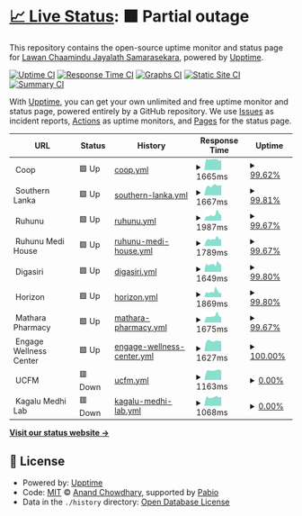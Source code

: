 # [📈 Live Status](https://DARKDRAGON-LK.github.io/ServerMonitor): <!--live status--> **🟧 Partial outage**

This repository contains the open-source uptime monitor and status page for [Lawan Chaamindu Jayalath Samarasekara](lawanchaamindu.live), powered by [Upptime](https://github.com/upptime/upptime).

[![Uptime CI](https://github.com/DARKDRAGON-LK/ServerMonitor/workflows/Uptime%20CI/badge.svg)](https://github.com/DARKDRAGON-LK/ServerMonitor/actions?query=workflow%3A%22Uptime+CI%22)
[![Response Time CI](https://github.com/DARKDRAGON-LK/ServerMonitor/workflows/Response%20Time%20CI/badge.svg)](https://github.com/DARKDRAGON-LK/ServerMonitor/actions?query=workflow%3A%22Response+Time+CI%22)
[![Graphs CI](https://github.com/DARKDRAGON-LK/ServerMonitor/workflows/Graphs%20CI/badge.svg)](https://github.com/DARKDRAGON-LK/ServerMonitor/actions?query=workflow%3A%22Graphs+CI%22)
[![Static Site CI](https://github.com/DARKDRAGON-LK/ServerMonitor/workflows/Static%20Site%20CI/badge.svg)](https://github.com/DARKDRAGON-LK/ServerMonitor/actions?query=workflow%3A%22Static+Site+CI%22)
[![Summary CI](https://github.com/DARKDRAGON-LK/ServerMonitor/workflows/Summary%20CI/badge.svg)](https://github.com/DARKDRAGON-LK/ServerMonitor/actions?query=workflow%3A%22Summary+CI%22)

With [Upptime](https://upptime.js.org), you can get your own unlimited and free uptime monitor and status page, powered entirely by a GitHub repository. We use [Issues](https://github.com/DARKDRAGON-LK/ServerMonitor/issues) as incident reports, [Actions](https://github.com/DARKDRAGON-LK/ServerMonitor/actions) as uptime monitors, and [Pages](https://DARKDRAGON-LK.github.io/ServerMonitor) for the status page.

<!--start: status pages-->
<!-- This summary is generated by Upptime (https://github.com/upptime/upptime) -->
<!-- Do not edit this manually, your changes will be overwritten -->
<!-- prettier-ignore -->
| URL | Status | History | Response Time | Uptime |
| --- | ------ | ------- | ------------- | ------ |
| <img alt="" src="https://icons.duckduckgo.com/ip3/null.ico" height="13"> Coop | 🟩 Up | [coop.yml](https://github.com/DARKDRAGON-LK/ServerMonitor/commits/HEAD/history/coop.yml) | <details><summary><img alt="Response time graph" src="./graphs/coop/response-time-week.png" height="20"> 1665ms</summary><br><a href="https://DARKDRAGON-LK.github.io/ServerMonitor/history/coop"><img alt="Response time 1474" src="https://img.shields.io/endpoint?url=https%3A%2F%2Fraw.githubusercontent.com%2FDARKDRAGON-LK%2FServerMonitor%2FHEAD%2Fapi%2Fcoop%2Fresponse-time.json"></a><br><a href="https://DARKDRAGON-LK.github.io/ServerMonitor/history/coop"><img alt="24-hour response time 1657" src="https://img.shields.io/endpoint?url=https%3A%2F%2Fraw.githubusercontent.com%2FDARKDRAGON-LK%2FServerMonitor%2FHEAD%2Fapi%2Fcoop%2Fresponse-time-day.json"></a><br><a href="https://DARKDRAGON-LK.github.io/ServerMonitor/history/coop"><img alt="7-day response time 1665" src="https://img.shields.io/endpoint?url=https%3A%2F%2Fraw.githubusercontent.com%2FDARKDRAGON-LK%2FServerMonitor%2FHEAD%2Fapi%2Fcoop%2Fresponse-time-week.json"></a><br><a href="https://DARKDRAGON-LK.github.io/ServerMonitor/history/coop"><img alt="30-day response time 1581" src="https://img.shields.io/endpoint?url=https%3A%2F%2Fraw.githubusercontent.com%2FDARKDRAGON-LK%2FServerMonitor%2FHEAD%2Fapi%2Fcoop%2Fresponse-time-month.json"></a><br><a href="https://DARKDRAGON-LK.github.io/ServerMonitor/history/coop"><img alt="1-year response time 1474" src="https://img.shields.io/endpoint?url=https%3A%2F%2Fraw.githubusercontent.com%2FDARKDRAGON-LK%2FServerMonitor%2FHEAD%2Fapi%2Fcoop%2Fresponse-time-year.json"></a></details> | <details><summary><a href="https://DARKDRAGON-LK.github.io/ServerMonitor/history/coop">99.62%</a></summary><a href="https://DARKDRAGON-LK.github.io/ServerMonitor/history/coop"><img alt="All-time uptime 99.86%" src="https://img.shields.io/endpoint?url=https%3A%2F%2Fraw.githubusercontent.com%2FDARKDRAGON-LK%2FServerMonitor%2FHEAD%2Fapi%2Fcoop%2Fuptime.json"></a><br><a href="https://DARKDRAGON-LK.github.io/ServerMonitor/history/coop"><img alt="24-hour uptime 98.70%" src="https://img.shields.io/endpoint?url=https%3A%2F%2Fraw.githubusercontent.com%2FDARKDRAGON-LK%2FServerMonitor%2FHEAD%2Fapi%2Fcoop%2Fuptime-day.json"></a><br><a href="https://DARKDRAGON-LK.github.io/ServerMonitor/history/coop"><img alt="7-day uptime 99.62%" src="https://img.shields.io/endpoint?url=https%3A%2F%2Fraw.githubusercontent.com%2FDARKDRAGON-LK%2FServerMonitor%2FHEAD%2Fapi%2Fcoop%2Fuptime-week.json"></a><br><a href="https://DARKDRAGON-LK.github.io/ServerMonitor/history/coop"><img alt="30-day uptime 99.80%" src="https://img.shields.io/endpoint?url=https%3A%2F%2Fraw.githubusercontent.com%2FDARKDRAGON-LK%2FServerMonitor%2FHEAD%2Fapi%2Fcoop%2Fuptime-month.json"></a><br><a href="https://DARKDRAGON-LK.github.io/ServerMonitor/history/coop"><img alt="1-year uptime 99.86%" src="https://img.shields.io/endpoint?url=https%3A%2F%2Fraw.githubusercontent.com%2FDARKDRAGON-LK%2FServerMonitor%2FHEAD%2Fapi%2Fcoop%2Fuptime-year.json"></a></details>
| <img alt="" src="https://icons.duckduckgo.com/ip3/null.ico" height="13"> Southern Lanka | 🟩 Up | [southern-lanka.yml](https://github.com/DARKDRAGON-LK/ServerMonitor/commits/HEAD/history/southern-lanka.yml) | <details><summary><img alt="Response time graph" src="./graphs/southern-lanka/response-time-week.png" height="20"> 1667ms</summary><br><a href="https://DARKDRAGON-LK.github.io/ServerMonitor/history/southern-lanka"><img alt="Response time 1532" src="https://img.shields.io/endpoint?url=https%3A%2F%2Fraw.githubusercontent.com%2FDARKDRAGON-LK%2FServerMonitor%2FHEAD%2Fapi%2Fsouthern-lanka%2Fresponse-time.json"></a><br><a href="https://DARKDRAGON-LK.github.io/ServerMonitor/history/southern-lanka"><img alt="24-hour response time 1739" src="https://img.shields.io/endpoint?url=https%3A%2F%2Fraw.githubusercontent.com%2FDARKDRAGON-LK%2FServerMonitor%2FHEAD%2Fapi%2Fsouthern-lanka%2Fresponse-time-day.json"></a><br><a href="https://DARKDRAGON-LK.github.io/ServerMonitor/history/southern-lanka"><img alt="7-day response time 1667" src="https://img.shields.io/endpoint?url=https%3A%2F%2Fraw.githubusercontent.com%2FDARKDRAGON-LK%2FServerMonitor%2FHEAD%2Fapi%2Fsouthern-lanka%2Fresponse-time-week.json"></a><br><a href="https://DARKDRAGON-LK.github.io/ServerMonitor/history/southern-lanka"><img alt="30-day response time 1552" src="https://img.shields.io/endpoint?url=https%3A%2F%2Fraw.githubusercontent.com%2FDARKDRAGON-LK%2FServerMonitor%2FHEAD%2Fapi%2Fsouthern-lanka%2Fresponse-time-month.json"></a><br><a href="https://DARKDRAGON-LK.github.io/ServerMonitor/history/southern-lanka"><img alt="1-year response time 1532" src="https://img.shields.io/endpoint?url=https%3A%2F%2Fraw.githubusercontent.com%2FDARKDRAGON-LK%2FServerMonitor%2FHEAD%2Fapi%2Fsouthern-lanka%2Fresponse-time-year.json"></a></details> | <details><summary><a href="https://DARKDRAGON-LK.github.io/ServerMonitor/history/southern-lanka">99.81%</a></summary><a href="https://DARKDRAGON-LK.github.io/ServerMonitor/history/southern-lanka"><img alt="All-time uptime 99.80%" src="https://img.shields.io/endpoint?url=https%3A%2F%2Fraw.githubusercontent.com%2FDARKDRAGON-LK%2FServerMonitor%2FHEAD%2Fapi%2Fsouthern-lanka%2Fuptime.json"></a><br><a href="https://DARKDRAGON-LK.github.io/ServerMonitor/history/southern-lanka"><img alt="24-hour uptime 100.00%" src="https://img.shields.io/endpoint?url=https%3A%2F%2Fraw.githubusercontent.com%2FDARKDRAGON-LK%2FServerMonitor%2FHEAD%2Fapi%2Fsouthern-lanka%2Fuptime-day.json"></a><br><a href="https://DARKDRAGON-LK.github.io/ServerMonitor/history/southern-lanka"><img alt="7-day uptime 99.81%" src="https://img.shields.io/endpoint?url=https%3A%2F%2Fraw.githubusercontent.com%2FDARKDRAGON-LK%2FServerMonitor%2FHEAD%2Fapi%2Fsouthern-lanka%2Fuptime-week.json"></a><br><a href="https://DARKDRAGON-LK.github.io/ServerMonitor/history/southern-lanka"><img alt="30-day uptime 99.90%" src="https://img.shields.io/endpoint?url=https%3A%2F%2Fraw.githubusercontent.com%2FDARKDRAGON-LK%2FServerMonitor%2FHEAD%2Fapi%2Fsouthern-lanka%2Fuptime-month.json"></a><br><a href="https://DARKDRAGON-LK.github.io/ServerMonitor/history/southern-lanka"><img alt="1-year uptime 99.80%" src="https://img.shields.io/endpoint?url=https%3A%2F%2Fraw.githubusercontent.com%2FDARKDRAGON-LK%2FServerMonitor%2FHEAD%2Fapi%2Fsouthern-lanka%2Fuptime-year.json"></a></details>
| <img alt="" src="https://icons.duckduckgo.com/ip3/null.ico" height="13"> Ruhunu | 🟩 Up | [ruhunu.yml](https://github.com/DARKDRAGON-LK/ServerMonitor/commits/HEAD/history/ruhunu.yml) | <details><summary><img alt="Response time graph" src="./graphs/ruhunu/response-time-week.png" height="20"> 1987ms</summary><br><a href="https://DARKDRAGON-LK.github.io/ServerMonitor/history/ruhunu"><img alt="Response time 1655" src="https://img.shields.io/endpoint?url=https%3A%2F%2Fraw.githubusercontent.com%2FDARKDRAGON-LK%2FServerMonitor%2FHEAD%2Fapi%2Fruhunu%2Fresponse-time.json"></a><br><a href="https://DARKDRAGON-LK.github.io/ServerMonitor/history/ruhunu"><img alt="24-hour response time 1722" src="https://img.shields.io/endpoint?url=https%3A%2F%2Fraw.githubusercontent.com%2FDARKDRAGON-LK%2FServerMonitor%2FHEAD%2Fapi%2Fruhunu%2Fresponse-time-day.json"></a><br><a href="https://DARKDRAGON-LK.github.io/ServerMonitor/history/ruhunu"><img alt="7-day response time 1987" src="https://img.shields.io/endpoint?url=https%3A%2F%2Fraw.githubusercontent.com%2FDARKDRAGON-LK%2FServerMonitor%2FHEAD%2Fapi%2Fruhunu%2Fresponse-time-week.json"></a><br><a href="https://DARKDRAGON-LK.github.io/ServerMonitor/history/ruhunu"><img alt="30-day response time 1683" src="https://img.shields.io/endpoint?url=https%3A%2F%2Fraw.githubusercontent.com%2FDARKDRAGON-LK%2FServerMonitor%2FHEAD%2Fapi%2Fruhunu%2Fresponse-time-month.json"></a><br><a href="https://DARKDRAGON-LK.github.io/ServerMonitor/history/ruhunu"><img alt="1-year response time 1655" src="https://img.shields.io/endpoint?url=https%3A%2F%2Fraw.githubusercontent.com%2FDARKDRAGON-LK%2FServerMonitor%2FHEAD%2Fapi%2Fruhunu%2Fresponse-time-year.json"></a></details> | <details><summary><a href="https://DARKDRAGON-LK.github.io/ServerMonitor/history/ruhunu">99.67%</a></summary><a href="https://DARKDRAGON-LK.github.io/ServerMonitor/history/ruhunu"><img alt="All-time uptime 99.89%" src="https://img.shields.io/endpoint?url=https%3A%2F%2Fraw.githubusercontent.com%2FDARKDRAGON-LK%2FServerMonitor%2FHEAD%2Fapi%2Fruhunu%2Fuptime.json"></a><br><a href="https://DARKDRAGON-LK.github.io/ServerMonitor/history/ruhunu"><img alt="24-hour uptime 99.09%" src="https://img.shields.io/endpoint?url=https%3A%2F%2Fraw.githubusercontent.com%2FDARKDRAGON-LK%2FServerMonitor%2FHEAD%2Fapi%2Fruhunu%2Fuptime-day.json"></a><br><a href="https://DARKDRAGON-LK.github.io/ServerMonitor/history/ruhunu"><img alt="7-day uptime 99.67%" src="https://img.shields.io/endpoint?url=https%3A%2F%2Fraw.githubusercontent.com%2FDARKDRAGON-LK%2FServerMonitor%2FHEAD%2Fapi%2Fruhunu%2Fuptime-week.json"></a><br><a href="https://DARKDRAGON-LK.github.io/ServerMonitor/history/ruhunu"><img alt="30-day uptime 99.74%" src="https://img.shields.io/endpoint?url=https%3A%2F%2Fraw.githubusercontent.com%2FDARKDRAGON-LK%2FServerMonitor%2FHEAD%2Fapi%2Fruhunu%2Fuptime-month.json"></a><br><a href="https://DARKDRAGON-LK.github.io/ServerMonitor/history/ruhunu"><img alt="1-year uptime 99.89%" src="https://img.shields.io/endpoint?url=https%3A%2F%2Fraw.githubusercontent.com%2FDARKDRAGON-LK%2FServerMonitor%2FHEAD%2Fapi%2Fruhunu%2Fuptime-year.json"></a></details>
| <img alt="" src="https://icons.duckduckgo.com/ip3/null.ico" height="13"> Ruhunu Medi House | 🟩 Up | [ruhunu-medi-house.yml](https://github.com/DARKDRAGON-LK/ServerMonitor/commits/HEAD/history/ruhunu-medi-house.yml) | <details><summary><img alt="Response time graph" src="./graphs/ruhunu-medi-house/response-time-week.png" height="20"> 1789ms</summary><br><a href="https://DARKDRAGON-LK.github.io/ServerMonitor/history/ruhunu-medi-house"><img alt="Response time 1539" src="https://img.shields.io/endpoint?url=https%3A%2F%2Fraw.githubusercontent.com%2FDARKDRAGON-LK%2FServerMonitor%2FHEAD%2Fapi%2Fruhunu-medi-house%2Fresponse-time.json"></a><br><a href="https://DARKDRAGON-LK.github.io/ServerMonitor/history/ruhunu-medi-house"><img alt="24-hour response time 1766" src="https://img.shields.io/endpoint?url=https%3A%2F%2Fraw.githubusercontent.com%2FDARKDRAGON-LK%2FServerMonitor%2FHEAD%2Fapi%2Fruhunu-medi-house%2Fresponse-time-day.json"></a><br><a href="https://DARKDRAGON-LK.github.io/ServerMonitor/history/ruhunu-medi-house"><img alt="7-day response time 1789" src="https://img.shields.io/endpoint?url=https%3A%2F%2Fraw.githubusercontent.com%2FDARKDRAGON-LK%2FServerMonitor%2FHEAD%2Fapi%2Fruhunu-medi-house%2Fresponse-time-week.json"></a><br><a href="https://DARKDRAGON-LK.github.io/ServerMonitor/history/ruhunu-medi-house"><img alt="30-day response time 1624" src="https://img.shields.io/endpoint?url=https%3A%2F%2Fraw.githubusercontent.com%2FDARKDRAGON-LK%2FServerMonitor%2FHEAD%2Fapi%2Fruhunu-medi-house%2Fresponse-time-month.json"></a><br><a href="https://DARKDRAGON-LK.github.io/ServerMonitor/history/ruhunu-medi-house"><img alt="1-year response time 1539" src="https://img.shields.io/endpoint?url=https%3A%2F%2Fraw.githubusercontent.com%2FDARKDRAGON-LK%2FServerMonitor%2FHEAD%2Fapi%2Fruhunu-medi-house%2Fresponse-time-year.json"></a></details> | <details><summary><a href="https://DARKDRAGON-LK.github.io/ServerMonitor/history/ruhunu-medi-house">99.67%</a></summary><a href="https://DARKDRAGON-LK.github.io/ServerMonitor/history/ruhunu-medi-house"><img alt="All-time uptime 99.91%" src="https://img.shields.io/endpoint?url=https%3A%2F%2Fraw.githubusercontent.com%2FDARKDRAGON-LK%2FServerMonitor%2FHEAD%2Fapi%2Fruhunu-medi-house%2Fuptime.json"></a><br><a href="https://DARKDRAGON-LK.github.io/ServerMonitor/history/ruhunu-medi-house"><img alt="24-hour uptime 99.08%" src="https://img.shields.io/endpoint?url=https%3A%2F%2Fraw.githubusercontent.com%2FDARKDRAGON-LK%2FServerMonitor%2FHEAD%2Fapi%2Fruhunu-medi-house%2Fuptime-day.json"></a><br><a href="https://DARKDRAGON-LK.github.io/ServerMonitor/history/ruhunu-medi-house"><img alt="7-day uptime 99.67%" src="https://img.shields.io/endpoint?url=https%3A%2F%2Fraw.githubusercontent.com%2FDARKDRAGON-LK%2FServerMonitor%2FHEAD%2Fapi%2Fruhunu-medi-house%2Fuptime-week.json"></a><br><a href="https://DARKDRAGON-LK.github.io/ServerMonitor/history/ruhunu-medi-house"><img alt="30-day uptime 99.80%" src="https://img.shields.io/endpoint?url=https%3A%2F%2Fraw.githubusercontent.com%2FDARKDRAGON-LK%2FServerMonitor%2FHEAD%2Fapi%2Fruhunu-medi-house%2Fuptime-month.json"></a><br><a href="https://DARKDRAGON-LK.github.io/ServerMonitor/history/ruhunu-medi-house"><img alt="1-year uptime 99.91%" src="https://img.shields.io/endpoint?url=https%3A%2F%2Fraw.githubusercontent.com%2FDARKDRAGON-LK%2FServerMonitor%2FHEAD%2Fapi%2Fruhunu-medi-house%2Fuptime-year.json"></a></details>
| <img alt="" src="https://icons.duckduckgo.com/ip3/null.ico" height="13"> Digasiri | 🟩 Up | [digasiri.yml](https://github.com/DARKDRAGON-LK/ServerMonitor/commits/HEAD/history/digasiri.yml) | <details><summary><img alt="Response time graph" src="./graphs/digasiri/response-time-week.png" height="20"> 1649ms</summary><br><a href="https://DARKDRAGON-LK.github.io/ServerMonitor/history/digasiri"><img alt="Response time 1517" src="https://img.shields.io/endpoint?url=https%3A%2F%2Fraw.githubusercontent.com%2FDARKDRAGON-LK%2FServerMonitor%2FHEAD%2Fapi%2Fdigasiri%2Fresponse-time.json"></a><br><a href="https://DARKDRAGON-LK.github.io/ServerMonitor/history/digasiri"><img alt="24-hour response time 1461" src="https://img.shields.io/endpoint?url=https%3A%2F%2Fraw.githubusercontent.com%2FDARKDRAGON-LK%2FServerMonitor%2FHEAD%2Fapi%2Fdigasiri%2Fresponse-time-day.json"></a><br><a href="https://DARKDRAGON-LK.github.io/ServerMonitor/history/digasiri"><img alt="7-day response time 1649" src="https://img.shields.io/endpoint?url=https%3A%2F%2Fraw.githubusercontent.com%2FDARKDRAGON-LK%2FServerMonitor%2FHEAD%2Fapi%2Fdigasiri%2Fresponse-time-week.json"></a><br><a href="https://DARKDRAGON-LK.github.io/ServerMonitor/history/digasiri"><img alt="30-day response time 1570" src="https://img.shields.io/endpoint?url=https%3A%2F%2Fraw.githubusercontent.com%2FDARKDRAGON-LK%2FServerMonitor%2FHEAD%2Fapi%2Fdigasiri%2Fresponse-time-month.json"></a><br><a href="https://DARKDRAGON-LK.github.io/ServerMonitor/history/digasiri"><img alt="1-year response time 1517" src="https://img.shields.io/endpoint?url=https%3A%2F%2Fraw.githubusercontent.com%2FDARKDRAGON-LK%2FServerMonitor%2FHEAD%2Fapi%2Fdigasiri%2Fresponse-time-year.json"></a></details> | <details><summary><a href="https://DARKDRAGON-LK.github.io/ServerMonitor/history/digasiri">99.80%</a></summary><a href="https://DARKDRAGON-LK.github.io/ServerMonitor/history/digasiri"><img alt="All-time uptime 99.84%" src="https://img.shields.io/endpoint?url=https%3A%2F%2Fraw.githubusercontent.com%2FDARKDRAGON-LK%2FServerMonitor%2FHEAD%2Fapi%2Fdigasiri%2Fuptime.json"></a><br><a href="https://DARKDRAGON-LK.github.io/ServerMonitor/history/digasiri"><img alt="24-hour uptime 100.00%" src="https://img.shields.io/endpoint?url=https%3A%2F%2Fraw.githubusercontent.com%2FDARKDRAGON-LK%2FServerMonitor%2FHEAD%2Fapi%2Fdigasiri%2Fuptime-day.json"></a><br><a href="https://DARKDRAGON-LK.github.io/ServerMonitor/history/digasiri"><img alt="7-day uptime 99.80%" src="https://img.shields.io/endpoint?url=https%3A%2F%2Fraw.githubusercontent.com%2FDARKDRAGON-LK%2FServerMonitor%2FHEAD%2Fapi%2Fdigasiri%2Fuptime-week.json"></a><br><a href="https://DARKDRAGON-LK.github.io/ServerMonitor/history/digasiri"><img alt="30-day uptime 99.90%" src="https://img.shields.io/endpoint?url=https%3A%2F%2Fraw.githubusercontent.com%2FDARKDRAGON-LK%2FServerMonitor%2FHEAD%2Fapi%2Fdigasiri%2Fuptime-month.json"></a><br><a href="https://DARKDRAGON-LK.github.io/ServerMonitor/history/digasiri"><img alt="1-year uptime 99.84%" src="https://img.shields.io/endpoint?url=https%3A%2F%2Fraw.githubusercontent.com%2FDARKDRAGON-LK%2FServerMonitor%2FHEAD%2Fapi%2Fdigasiri%2Fuptime-year.json"></a></details>
| <img alt="" src="https://icons.duckduckgo.com/ip3/null.ico" height="13"> Horizon | 🟩 Up | [horizon.yml](https://github.com/DARKDRAGON-LK/ServerMonitor/commits/HEAD/history/horizon.yml) | <details><summary><img alt="Response time graph" src="./graphs/horizon/response-time-week.png" height="20"> 1869ms</summary><br><a href="https://DARKDRAGON-LK.github.io/ServerMonitor/history/horizon"><img alt="Response time 1468" src="https://img.shields.io/endpoint?url=https%3A%2F%2Fraw.githubusercontent.com%2FDARKDRAGON-LK%2FServerMonitor%2FHEAD%2Fapi%2Fhorizon%2Fresponse-time.json"></a><br><a href="https://DARKDRAGON-LK.github.io/ServerMonitor/history/horizon"><img alt="24-hour response time 1510" src="https://img.shields.io/endpoint?url=https%3A%2F%2Fraw.githubusercontent.com%2FDARKDRAGON-LK%2FServerMonitor%2FHEAD%2Fapi%2Fhorizon%2Fresponse-time-day.json"></a><br><a href="https://DARKDRAGON-LK.github.io/ServerMonitor/history/horizon"><img alt="7-day response time 1869" src="https://img.shields.io/endpoint?url=https%3A%2F%2Fraw.githubusercontent.com%2FDARKDRAGON-LK%2FServerMonitor%2FHEAD%2Fapi%2Fhorizon%2Fresponse-time-week.json"></a><br><a href="https://DARKDRAGON-LK.github.io/ServerMonitor/history/horizon"><img alt="30-day response time 1642" src="https://img.shields.io/endpoint?url=https%3A%2F%2Fraw.githubusercontent.com%2FDARKDRAGON-LK%2FServerMonitor%2FHEAD%2Fapi%2Fhorizon%2Fresponse-time-month.json"></a><br><a href="https://DARKDRAGON-LK.github.io/ServerMonitor/history/horizon"><img alt="1-year response time 1468" src="https://img.shields.io/endpoint?url=https%3A%2F%2Fraw.githubusercontent.com%2FDARKDRAGON-LK%2FServerMonitor%2FHEAD%2Fapi%2Fhorizon%2Fresponse-time-year.json"></a></details> | <details><summary><a href="https://DARKDRAGON-LK.github.io/ServerMonitor/history/horizon">99.80%</a></summary><a href="https://DARKDRAGON-LK.github.io/ServerMonitor/history/horizon"><img alt="All-time uptime 99.85%" src="https://img.shields.io/endpoint?url=https%3A%2F%2Fraw.githubusercontent.com%2FDARKDRAGON-LK%2FServerMonitor%2FHEAD%2Fapi%2Fhorizon%2Fuptime.json"></a><br><a href="https://DARKDRAGON-LK.github.io/ServerMonitor/history/horizon"><img alt="24-hour uptime 100.00%" src="https://img.shields.io/endpoint?url=https%3A%2F%2Fraw.githubusercontent.com%2FDARKDRAGON-LK%2FServerMonitor%2FHEAD%2Fapi%2Fhorizon%2Fuptime-day.json"></a><br><a href="https://DARKDRAGON-LK.github.io/ServerMonitor/history/horizon"><img alt="7-day uptime 99.80%" src="https://img.shields.io/endpoint?url=https%3A%2F%2Fraw.githubusercontent.com%2FDARKDRAGON-LK%2FServerMonitor%2FHEAD%2Fapi%2Fhorizon%2Fuptime-week.json"></a><br><a href="https://DARKDRAGON-LK.github.io/ServerMonitor/history/horizon"><img alt="30-day uptime 99.90%" src="https://img.shields.io/endpoint?url=https%3A%2F%2Fraw.githubusercontent.com%2FDARKDRAGON-LK%2FServerMonitor%2FHEAD%2Fapi%2Fhorizon%2Fuptime-month.json"></a><br><a href="https://DARKDRAGON-LK.github.io/ServerMonitor/history/horizon"><img alt="1-year uptime 99.85%" src="https://img.shields.io/endpoint?url=https%3A%2F%2Fraw.githubusercontent.com%2FDARKDRAGON-LK%2FServerMonitor%2FHEAD%2Fapi%2Fhorizon%2Fuptime-year.json"></a></details>
| <img alt="" src="https://icons.duckduckgo.com/ip3/null.ico" height="13"> Mathara Pharmacy | 🟩 Up | [mathara-pharmacy.yml](https://github.com/DARKDRAGON-LK/ServerMonitor/commits/HEAD/history/mathara-pharmacy.yml) | <details><summary><img alt="Response time graph" src="./graphs/mathara-pharmacy/response-time-week.png" height="20"> 1675ms</summary><br><a href="https://DARKDRAGON-LK.github.io/ServerMonitor/history/mathara-pharmacy"><img alt="Response time 1524" src="https://img.shields.io/endpoint?url=https%3A%2F%2Fraw.githubusercontent.com%2FDARKDRAGON-LK%2FServerMonitor%2FHEAD%2Fapi%2Fmathara-pharmacy%2Fresponse-time.json"></a><br><a href="https://DARKDRAGON-LK.github.io/ServerMonitor/history/mathara-pharmacy"><img alt="24-hour response time 1534" src="https://img.shields.io/endpoint?url=https%3A%2F%2Fraw.githubusercontent.com%2FDARKDRAGON-LK%2FServerMonitor%2FHEAD%2Fapi%2Fmathara-pharmacy%2Fresponse-time-day.json"></a><br><a href="https://DARKDRAGON-LK.github.io/ServerMonitor/history/mathara-pharmacy"><img alt="7-day response time 1675" src="https://img.shields.io/endpoint?url=https%3A%2F%2Fraw.githubusercontent.com%2FDARKDRAGON-LK%2FServerMonitor%2FHEAD%2Fapi%2Fmathara-pharmacy%2Fresponse-time-week.json"></a><br><a href="https://DARKDRAGON-LK.github.io/ServerMonitor/history/mathara-pharmacy"><img alt="30-day response time 1719" src="https://img.shields.io/endpoint?url=https%3A%2F%2Fraw.githubusercontent.com%2FDARKDRAGON-LK%2FServerMonitor%2FHEAD%2Fapi%2Fmathara-pharmacy%2Fresponse-time-month.json"></a><br><a href="https://DARKDRAGON-LK.github.io/ServerMonitor/history/mathara-pharmacy"><img alt="1-year response time 1524" src="https://img.shields.io/endpoint?url=https%3A%2F%2Fraw.githubusercontent.com%2FDARKDRAGON-LK%2FServerMonitor%2FHEAD%2Fapi%2Fmathara-pharmacy%2Fresponse-time-year.json"></a></details> | <details><summary><a href="https://DARKDRAGON-LK.github.io/ServerMonitor/history/mathara-pharmacy">99.67%</a></summary><a href="https://DARKDRAGON-LK.github.io/ServerMonitor/history/mathara-pharmacy"><img alt="All-time uptime 99.90%" src="https://img.shields.io/endpoint?url=https%3A%2F%2Fraw.githubusercontent.com%2FDARKDRAGON-LK%2FServerMonitor%2FHEAD%2Fapi%2Fmathara-pharmacy%2Fuptime.json"></a><br><a href="https://DARKDRAGON-LK.github.io/ServerMonitor/history/mathara-pharmacy"><img alt="24-hour uptime 99.08%" src="https://img.shields.io/endpoint?url=https%3A%2F%2Fraw.githubusercontent.com%2FDARKDRAGON-LK%2FServerMonitor%2FHEAD%2Fapi%2Fmathara-pharmacy%2Fuptime-day.json"></a><br><a href="https://DARKDRAGON-LK.github.io/ServerMonitor/history/mathara-pharmacy"><img alt="7-day uptime 99.67%" src="https://img.shields.io/endpoint?url=https%3A%2F%2Fraw.githubusercontent.com%2FDARKDRAGON-LK%2FServerMonitor%2FHEAD%2Fapi%2Fmathara-pharmacy%2Fuptime-week.json"></a><br><a href="https://DARKDRAGON-LK.github.io/ServerMonitor/history/mathara-pharmacy"><img alt="30-day uptime 99.80%" src="https://img.shields.io/endpoint?url=https%3A%2F%2Fraw.githubusercontent.com%2FDARKDRAGON-LK%2FServerMonitor%2FHEAD%2Fapi%2Fmathara-pharmacy%2Fuptime-month.json"></a><br><a href="https://DARKDRAGON-LK.github.io/ServerMonitor/history/mathara-pharmacy"><img alt="1-year uptime 99.90%" src="https://img.shields.io/endpoint?url=https%3A%2F%2Fraw.githubusercontent.com%2FDARKDRAGON-LK%2FServerMonitor%2FHEAD%2Fapi%2Fmathara-pharmacy%2Fuptime-year.json"></a></details>
| <img alt="" src="https://icons.duckduckgo.com/ip3/null.ico" height="13"> Engage Wellness Center | 🟩 Up | [engage-wellness-center.yml](https://github.com/DARKDRAGON-LK/ServerMonitor/commits/HEAD/history/engage-wellness-center.yml) | <details><summary><img alt="Response time graph" src="./graphs/engage-wellness-center/response-time-week.png" height="20"> 1627ms</summary><br><a href="https://DARKDRAGON-LK.github.io/ServerMonitor/history/engage-wellness-center"><img alt="Response time 1422" src="https://img.shields.io/endpoint?url=https%3A%2F%2Fraw.githubusercontent.com%2FDARKDRAGON-LK%2FServerMonitor%2FHEAD%2Fapi%2Fengage-wellness-center%2Fresponse-time.json"></a><br><a href="https://DARKDRAGON-LK.github.io/ServerMonitor/history/engage-wellness-center"><img alt="24-hour response time 1559" src="https://img.shields.io/endpoint?url=https%3A%2F%2Fraw.githubusercontent.com%2FDARKDRAGON-LK%2FServerMonitor%2FHEAD%2Fapi%2Fengage-wellness-center%2Fresponse-time-day.json"></a><br><a href="https://DARKDRAGON-LK.github.io/ServerMonitor/history/engage-wellness-center"><img alt="7-day response time 1627" src="https://img.shields.io/endpoint?url=https%3A%2F%2Fraw.githubusercontent.com%2FDARKDRAGON-LK%2FServerMonitor%2FHEAD%2Fapi%2Fengage-wellness-center%2Fresponse-time-week.json"></a><br><a href="https://DARKDRAGON-LK.github.io/ServerMonitor/history/engage-wellness-center"><img alt="30-day response time 1533" src="https://img.shields.io/endpoint?url=https%3A%2F%2Fraw.githubusercontent.com%2FDARKDRAGON-LK%2FServerMonitor%2FHEAD%2Fapi%2Fengage-wellness-center%2Fresponse-time-month.json"></a><br><a href="https://DARKDRAGON-LK.github.io/ServerMonitor/history/engage-wellness-center"><img alt="1-year response time 1422" src="https://img.shields.io/endpoint?url=https%3A%2F%2Fraw.githubusercontent.com%2FDARKDRAGON-LK%2FServerMonitor%2FHEAD%2Fapi%2Fengage-wellness-center%2Fresponse-time-year.json"></a></details> | <details><summary><a href="https://DARKDRAGON-LK.github.io/ServerMonitor/history/engage-wellness-center">100.00%</a></summary><a href="https://DARKDRAGON-LK.github.io/ServerMonitor/history/engage-wellness-center"><img alt="All-time uptime 99.99%" src="https://img.shields.io/endpoint?url=https%3A%2F%2Fraw.githubusercontent.com%2FDARKDRAGON-LK%2FServerMonitor%2FHEAD%2Fapi%2Fengage-wellness-center%2Fuptime.json"></a><br><a href="https://DARKDRAGON-LK.github.io/ServerMonitor/history/engage-wellness-center"><img alt="24-hour uptime 100.00%" src="https://img.shields.io/endpoint?url=https%3A%2F%2Fraw.githubusercontent.com%2FDARKDRAGON-LK%2FServerMonitor%2FHEAD%2Fapi%2Fengage-wellness-center%2Fuptime-day.json"></a><br><a href="https://DARKDRAGON-LK.github.io/ServerMonitor/history/engage-wellness-center"><img alt="7-day uptime 100.00%" src="https://img.shields.io/endpoint?url=https%3A%2F%2Fraw.githubusercontent.com%2FDARKDRAGON-LK%2FServerMonitor%2FHEAD%2Fapi%2Fengage-wellness-center%2Fuptime-week.json"></a><br><a href="https://DARKDRAGON-LK.github.io/ServerMonitor/history/engage-wellness-center"><img alt="30-day uptime 100.00%" src="https://img.shields.io/endpoint?url=https%3A%2F%2Fraw.githubusercontent.com%2FDARKDRAGON-LK%2FServerMonitor%2FHEAD%2Fapi%2Fengage-wellness-center%2Fuptime-month.json"></a><br><a href="https://DARKDRAGON-LK.github.io/ServerMonitor/history/engage-wellness-center"><img alt="1-year uptime 99.99%" src="https://img.shields.io/endpoint?url=https%3A%2F%2Fraw.githubusercontent.com%2FDARKDRAGON-LK%2FServerMonitor%2FHEAD%2Fapi%2Fengage-wellness-center%2Fuptime-year.json"></a></details>
| <img alt="" src="https://icons.duckduckgo.com/ip3/null.ico" height="13"> UCFM | 🟥 Down | [ucfm.yml](https://github.com/DARKDRAGON-LK/ServerMonitor/commits/HEAD/history/ucfm.yml) | <details><summary><img alt="Response time graph" src="./graphs/ucfm/response-time-week.png" height="20"> 1163ms</summary><br><a href="https://DARKDRAGON-LK.github.io/ServerMonitor/history/ucfm"><img alt="Response time 1183" src="https://img.shields.io/endpoint?url=https%3A%2F%2Fraw.githubusercontent.com%2FDARKDRAGON-LK%2FServerMonitor%2FHEAD%2Fapi%2Fucfm%2Fresponse-time.json"></a><br><a href="https://DARKDRAGON-LK.github.io/ServerMonitor/history/ucfm"><img alt="24-hour response time 0" src="https://img.shields.io/endpoint?url=https%3A%2F%2Fraw.githubusercontent.com%2FDARKDRAGON-LK%2FServerMonitor%2FHEAD%2Fapi%2Fucfm%2Fresponse-time-day.json"></a><br><a href="https://DARKDRAGON-LK.github.io/ServerMonitor/history/ucfm"><img alt="7-day response time 1163" src="https://img.shields.io/endpoint?url=https%3A%2F%2Fraw.githubusercontent.com%2FDARKDRAGON-LK%2FServerMonitor%2FHEAD%2Fapi%2Fucfm%2Fresponse-time-week.json"></a><br><a href="https://DARKDRAGON-LK.github.io/ServerMonitor/history/ucfm"><img alt="30-day response time 1112" src="https://img.shields.io/endpoint?url=https%3A%2F%2Fraw.githubusercontent.com%2FDARKDRAGON-LK%2FServerMonitor%2FHEAD%2Fapi%2Fucfm%2Fresponse-time-month.json"></a><br><a href="https://DARKDRAGON-LK.github.io/ServerMonitor/history/ucfm"><img alt="1-year response time 1183" src="https://img.shields.io/endpoint?url=https%3A%2F%2Fraw.githubusercontent.com%2FDARKDRAGON-LK%2FServerMonitor%2FHEAD%2Fapi%2Fucfm%2Fresponse-time-year.json"></a></details> | <details><summary><a href="https://DARKDRAGON-LK.github.io/ServerMonitor/history/ucfm">0.00%</a></summary><a href="https://DARKDRAGON-LK.github.io/ServerMonitor/history/ucfm"><img alt="All-time uptime 3.29%" src="https://img.shields.io/endpoint?url=https%3A%2F%2Fraw.githubusercontent.com%2FDARKDRAGON-LK%2FServerMonitor%2FHEAD%2Fapi%2Fucfm%2Fuptime.json"></a><br><a href="https://DARKDRAGON-LK.github.io/ServerMonitor/history/ucfm"><img alt="24-hour uptime 0.00%" src="https://img.shields.io/endpoint?url=https%3A%2F%2Fraw.githubusercontent.com%2FDARKDRAGON-LK%2FServerMonitor%2FHEAD%2Fapi%2Fucfm%2Fuptime-day.json"></a><br><a href="https://DARKDRAGON-LK.github.io/ServerMonitor/history/ucfm"><img alt="7-day uptime 0.00%" src="https://img.shields.io/endpoint?url=https%3A%2F%2Fraw.githubusercontent.com%2FDARKDRAGON-LK%2FServerMonitor%2FHEAD%2Fapi%2Fucfm%2Fuptime-week.json"></a><br><a href="https://DARKDRAGON-LK.github.io/ServerMonitor/history/ucfm"><img alt="30-day uptime 0.00%" src="https://img.shields.io/endpoint?url=https%3A%2F%2Fraw.githubusercontent.com%2FDARKDRAGON-LK%2FServerMonitor%2FHEAD%2Fapi%2Fucfm%2Fuptime-month.json"></a><br><a href="https://DARKDRAGON-LK.github.io/ServerMonitor/history/ucfm"><img alt="1-year uptime 3.29%" src="https://img.shields.io/endpoint?url=https%3A%2F%2Fraw.githubusercontent.com%2FDARKDRAGON-LK%2FServerMonitor%2FHEAD%2Fapi%2Fucfm%2Fuptime-year.json"></a></details>
| <img alt="" src="https://icons.duckduckgo.com/ip3/null.ico" height="13"> Kagalu Medhi Lab | 🟥 Down | [kagalu-medhi-lab.yml](https://github.com/DARKDRAGON-LK/ServerMonitor/commits/HEAD/history/kagalu-medhi-lab.yml) | <details><summary><img alt="Response time graph" src="./graphs/kagalu-medhi-lab/response-time-week.png" height="20"> 1068ms</summary><br><a href="https://DARKDRAGON-LK.github.io/ServerMonitor/history/kagalu-medhi-lab"><img alt="Response time 1261" src="https://img.shields.io/endpoint?url=https%3A%2F%2Fraw.githubusercontent.com%2FDARKDRAGON-LK%2FServerMonitor%2FHEAD%2Fapi%2Fkagalu-medhi-lab%2Fresponse-time.json"></a><br><a href="https://DARKDRAGON-LK.github.io/ServerMonitor/history/kagalu-medhi-lab"><img alt="24-hour response time 1111" src="https://img.shields.io/endpoint?url=https%3A%2F%2Fraw.githubusercontent.com%2FDARKDRAGON-LK%2FServerMonitor%2FHEAD%2Fapi%2Fkagalu-medhi-lab%2Fresponse-time-day.json"></a><br><a href="https://DARKDRAGON-LK.github.io/ServerMonitor/history/kagalu-medhi-lab"><img alt="7-day response time 1068" src="https://img.shields.io/endpoint?url=https%3A%2F%2Fraw.githubusercontent.com%2FDARKDRAGON-LK%2FServerMonitor%2FHEAD%2Fapi%2Fkagalu-medhi-lab%2Fresponse-time-week.json"></a><br><a href="https://DARKDRAGON-LK.github.io/ServerMonitor/history/kagalu-medhi-lab"><img alt="30-day response time 1031" src="https://img.shields.io/endpoint?url=https%3A%2F%2Fraw.githubusercontent.com%2FDARKDRAGON-LK%2FServerMonitor%2FHEAD%2Fapi%2Fkagalu-medhi-lab%2Fresponse-time-month.json"></a><br><a href="https://DARKDRAGON-LK.github.io/ServerMonitor/history/kagalu-medhi-lab"><img alt="1-year response time 1261" src="https://img.shields.io/endpoint?url=https%3A%2F%2Fraw.githubusercontent.com%2FDARKDRAGON-LK%2FServerMonitor%2FHEAD%2Fapi%2Fkagalu-medhi-lab%2Fresponse-time-year.json"></a></details> | <details><summary><a href="https://DARKDRAGON-LK.github.io/ServerMonitor/history/kagalu-medhi-lab">0.00%</a></summary><a href="https://DARKDRAGON-LK.github.io/ServerMonitor/history/kagalu-medhi-lab"><img alt="All-time uptime 51.75%" src="https://img.shields.io/endpoint?url=https%3A%2F%2Fraw.githubusercontent.com%2FDARKDRAGON-LK%2FServerMonitor%2FHEAD%2Fapi%2Fkagalu-medhi-lab%2Fuptime.json"></a><br><a href="https://DARKDRAGON-LK.github.io/ServerMonitor/history/kagalu-medhi-lab"><img alt="24-hour uptime 0.00%" src="https://img.shields.io/endpoint?url=https%3A%2F%2Fraw.githubusercontent.com%2FDARKDRAGON-LK%2FServerMonitor%2FHEAD%2Fapi%2Fkagalu-medhi-lab%2Fuptime-day.json"></a><br><a href="https://DARKDRAGON-LK.github.io/ServerMonitor/history/kagalu-medhi-lab"><img alt="7-day uptime 0.00%" src="https://img.shields.io/endpoint?url=https%3A%2F%2Fraw.githubusercontent.com%2FDARKDRAGON-LK%2FServerMonitor%2FHEAD%2Fapi%2Fkagalu-medhi-lab%2Fuptime-week.json"></a><br><a href="https://DARKDRAGON-LK.github.io/ServerMonitor/history/kagalu-medhi-lab"><img alt="30-day uptime 0.00%" src="https://img.shields.io/endpoint?url=https%3A%2F%2Fraw.githubusercontent.com%2FDARKDRAGON-LK%2FServerMonitor%2FHEAD%2Fapi%2Fkagalu-medhi-lab%2Fuptime-month.json"></a><br><a href="https://DARKDRAGON-LK.github.io/ServerMonitor/history/kagalu-medhi-lab"><img alt="1-year uptime 51.75%" src="https://img.shields.io/endpoint?url=https%3A%2F%2Fraw.githubusercontent.com%2FDARKDRAGON-LK%2FServerMonitor%2FHEAD%2Fapi%2Fkagalu-medhi-lab%2Fuptime-year.json"></a></details>

<!--end: status pages-->

[**Visit our status website →**](https://DARKDRAGON-LK.github.io/ServerMonitor)

## 📄 License

- Powered by: [Upptime](https://github.com/upptime/upptime)
- Code: [MIT](./LICENSE) © [Anand Chowdhary](https://anandchowdhary.com), supported by [Pabio](https://pabio.com)
- Data in the `./history` directory: [Open Database License](https://opendatacommons.org/licenses/odbl/1-0/)
